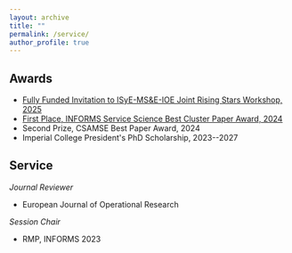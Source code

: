 ```yaml
---
layout: archive
title: ""
permalink: /service/
author_profile: true
---
```






## Awards

- [Fully Funded Invitation to ISyE-MS&E-IOE Joint Rising Stars Workshop, 2025](https://sites.gatech.edu/risingstars-isye-mse-ioe/)
- [First Place, INFORMS Service Science Best Cluster Paper Award, 2024](https://www.informs.org/Recognizing-Excellence/Community-Prizes/Service-Science-Section/Best-Cluster-Paper-Award)
- Second Prize, CSAMSE Best Paper Award, 2024
- Imperial College President's PhD Scholarship, 2023--2027



## Service

_Journal Reviewer_
- European Journal of Operational Research


_Session Chair_
- RMP, INFORMS 2023













